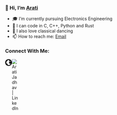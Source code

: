 ### 👋 Hi, I’m [Arati][website]

- 🎓 I’m currently pursuing Electronics Engineering
- 👀 I can code in C, C++, Python and Rust
- 💞️ I also love classical dancing 
- 📫 How to reach me: [Email][emailID]

### Connect With Me:
[<img align="left" alt="portfolio.me/aratijadhav" width="22px" src="https://raw.githubusercontent.com/iconic/open-iconic/master/svg/globe.svg" />][website]
[<img align="left" alt="AratiJadhav | LinkedIn" width="22px" src="https://cdn.jsdelivr.net/npm/simple-icons@v3/icons/linkedin.svg" />][linkedin]

[website]: https://aratijadhav5.github.io/MyPortfolio/
[linkedin]: https://www.linkedin.com/in/arati-jadhav-a336281b9/
[emailId]: https://mail.google.com/mail/?view=cm&fs=1&tf=1&to=aratijadhav1710@gmail.com
